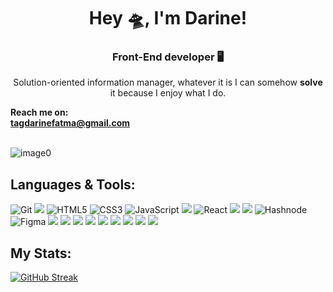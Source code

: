 ## <h1 align="center" dir="auto">Hey 🛸, I'm Darine!</h1>
<h3 align="center" dir="auto">Front-End developer 🖥</h3>
<p align="center" dir="auto">Solution-oriented information manager, whatever it is I can somehow <b>solve</b> it because I enjoy what I do. </p>
<b>Reach me on: <br>
<a href="mailto:tagdarinefatma@gmail.com">tagdarinefatma@gmail.com</a><br>
</b><br>

![image0](https://github.com/darinetag/darinetag/assets/137963187/32e2714d-3d22-4f34-921c-4966ec614180)

## Languages & Tools:
![Git](https://img.shields.io/badge/git-%23F05033.svg?style=for-the-badge&logo=git&logoColor=white)
<img src="https://img.shields.io/badge/github-%23121011.svg?style=for-the-badge&logo=github&logoColor=white"/>
![HTML5](https://img.shields.io/badge/html5-%23E34F26.svg?style=for-the-badge&logo=html5&logoColor=white)
![CSS3](https://img.shields.io/badge/css3-%231572B6.svg?style=for-the-badge&logo=css3&logoColor=white)
![JavaScript](https://img.shields.io/badge/javascript-%23323330.svg?style=for-the-badge&logo=javascript&logoColor=%23F7DF1E)
<img src="https://img.shields.io/badge/typescript-%23007ACC.svg?style=for-the-badge&logo=typescript&logoColor=white"/>
![React](https://img.shields.io/badge/react-%2320232a.svg?style=for-the-badge&logo=react&logoColor=%2361DAFB)
<img src="https://img.shields.io/badge/Next-black?style=for-the-badge&logo=next.js&logoColor=white"/>
<img src="https://img.shields.io/badge/bootstrap-%238511FA.svg?style=for-the-badge&logo=bootstrap&logoColor=white"/>
![Hashnode](https://img.shields.io/badge/Hashnode-2962FF?style=for-the-badge&logo=hashnode&logoColor=white)
![Figma](https://img.shields.io/badge/figma-%23F24E1E.svg?style=for-the-badge&logo=figma&logoColor=white)
<img src="https://img.shields.io/badge/daisyUI-1ad1a5?style=for-the-badge&logo=daisyui&logoColor=white"/>
<img src="https://img.shields.io/badge/Vercel-000000?style=for-the-badge&logo=vercel&logoColor=white"/>
<img src="https://img.shields.io/badge/MUI-%230081CB.svg?style=for-the-badge&logo=mui&logoColor=white"/>
<img src="https://img.shields.io/badge/NPM-%23CB3837.svg?style=for-the-badge&logo=npm&logoColor=white"/>
<img src="https://img.shields.io/badge/node.js-6DA55F?style=for-the-badge&logo=node.js&logoColor=white"/>
<img src="https://img.shields.io/badge/redux-%23593d88.svg?style=for-the-badge&logo=redux&logoColor=white"/>
<img src="https://img.shields.io/badge/vite-%23646CFF.svg?style=for-the-badge&logo=vite&logoColor=white"/>
<img src="https://img.shields.io/badge/WordPress-%23117AC9.svg?style=for-the-badge&logo=WordPress&logoColor=white"/>
<img src="https://img.shields.io/badge/-jest-%23C21325?style=for-the-badge&logo=jest&logoColor=white"/>





## My Stats:

[![GitHub Streak](https://streak-stats.demolab.com/?user=darinetag&theme=shadow-green)](https://git.io/streak-stats)
